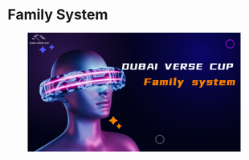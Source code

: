 # Family System

<figure><img src="../.gitbook/assets/family system.png" alt=""><figcaption></figcaption></figure>
